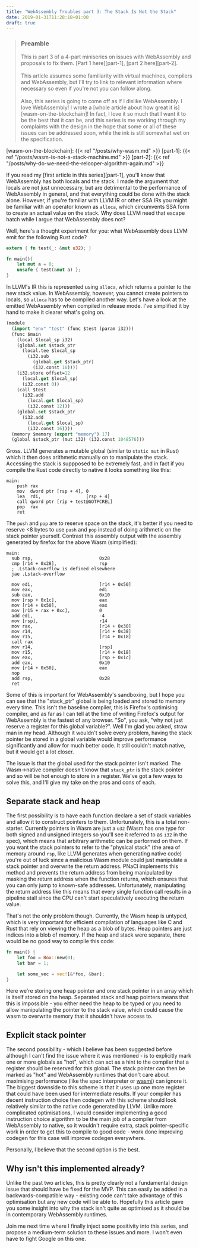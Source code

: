 ```yaml
---
title: "WebAssembly Troubles part 3: The Stack Is Not the Stack"
date: 2019-01-31T11:28:18+01:00
draft: true
---
```


> ### Preamble
> 
> This is part 3 of a 4-part miniseries on issues with WebAssembly and proposals to fix them. [Part 1 here][part-1], [part 2 here][part-2].
> <br/><br/>
> This article assumes some familiarity with virtual machines, compilers and WebAssembly, but I'll try to link to relevant information where necessary so even if you're not you can follow along.
> <br/><br/>
> Also, this series is going to come off as if I dislike WebAssembly. I love WebAssembly! I wrote a [whole article about how great it is][wasm-on-the-blockchain]! In fact, I love it so much that I want it to be the best that it can be, and this series is me working through my complaints with the design in the hope that some or all of these issues can be addressed soon, while the ink is still somewhat wet on the specification.

[wasm-on-the-blockchain]: {{< ref "/posts/why-wasm.md" >}}
[part-1]: {{< ref "/posts/wasm-is-not-a-stack-machine.md" >}}
[part-2]: {{< ref "/posts/why-do-we-need-the-relooper-algorithm-again.md" >}}

If you read my [first article in this series][part-1], you'll know that WebAssembly has both locals and the stack. I made the argument that locals are not just unnecessary, but are detrimental to the performance of WebAssembly in general, and that everything could be done with the stack alone. However, if you're familiar with LLVM IR or other SSA IRs you might be familiar with an operator known as `alloca`, which circumvents SSA form to create an actual value on the stack. Why does LLVM need that escape hatch while I argue that WebAssembly does not?

Well, here's a thought experiment for you: what WebAssembly does LLVM emit for the following Rust code?

```rust
extern { fn test(_: &mut u32); }

fn main(){
    let mut a = 0;
    unsafe { test(&mut a) };
}
```

In LLVM's IR this is represented using `alloca`, which returns a pointer to the new stack value. In WebAssembly, however, you cannot create pointers to locals, so `alloca` has to be compiled another way. Let's have a look at the emitted WebAssembly when compiled in release mode. I've simplified it by hand to make it clearer what's going on.

```lisp
(module
  (import "env" "test" (func $test (param i32)))
  (func $main
    (local $local_sp i32)
    (global.set $stack_ptr
      (local.tee $local_sp
        (i32.sub
          (global.get $stack_ptr)
          (i32.const 16))))
    (i32.store offset=12
      (local.get $local_sp)
      (i32.const 0))
    (call $test
      (i32.add
        (local.get $local_sp)
        (i32.const 12)))
    (global.set $stack_ptr
      (i32.add
        (local.get $local_sp)
        (i32.const 16))))
  (memory $memory (export "memory") 17)
  (global $stack_ptr (mut i32) (i32.const 1048576)))
```

Gross. LLVM generates a mutable global (similar to `static mut` in Rust) which it then does arithmetic manually on to manipulate the stack. Accessing the stack is suppposed to be extremely fast, and in fact if you compile the Rust code directly to native it looks something like this:

```gas
main:
    push rax
    mov  dword ptr [rsp + 4], 0
    lea  rdi,                 [rsp + 4]
    call qword ptr [rip + test@GOTPCREL]
    pop  rax
    ret
```

The `push` and `pop` are to reserve space on the stack, it's better if you need to reserve <8 bytes to use `push` and `pop` instead of doing arithmetic on the stack pointer yourself. Contrast this assembly output with the assembly generated by firefox for the above Wasm (simplified):

```gas
main:
  sub rsp,                         0x28
  cmp [r14 + 0x28],                rsp
  ; .Lstack-overflow is defined elsewhere
  jae .Lstack-overflow 

  mov edi,                         [r14 + 0x50]
  mov eax,                         edi
  sub eax,                         0x10
  mov [rsp + 0x1c],                eax
  mov [r14 + 0x50],                eax
  mov [r15 + rax + 0xc],           0
  add edi,                         -4
  mov [rsp],                       r14
  mov rax,                         [r14 + 0x30]
  mov r14,                         [r14 + 0x38]
  mov r15,                         [r14 + 0x18]
  call rax
  mov r14,                         [rsp]
  mov r15,                         [r14 + 0x18]
  mov eax,                         [rsp + 0x1c]
  add eax,                         0x10
  mov [r14 + 0x50],                eax
  nop
  add rsp,                         0x28
  ret
```

Some of this is important for WebAssembly's sandboxing, but I hope you can see that the "stack_ptr" global is being loaded and stored to memory every time. This isn't the baseline compiler, this is Firefox's optimising compiler, and as far as I can tell at the time of writing Firefox's output for WebAssembly is the fastest of any browser. "So", you ask, "why not just reserve a register for this global variable?". Well I'm glad you asked, straw man in my head. Although it wouldn't solve every problem, having the stack pointer be stored in a global variable would improve performance significantly and allow for much better code. It still couldn't match native, but it would get a lot closer.

The issue is that the global used for the stack pointer isn't marked. The Wasm->native compiler doesn't know that `stack_ptr` is the stack pointer and so will be hot enough to store in a register. We've got a few ways to solve this, and I'll give my take on the pros and cons of each.

## Separate stack and heap

The first possibility is to have each function declare a set of stack variables and allow it to construct pointers to them. Unfortunately, this is a total non-starter. Currently pointers in Wasm are just a `u32` (Wasm has one type for both signed and unsigned integers so you'll see it referred to as `i32` in the spec), which means that arbitrary arithmetic can be performed on them. If you want the stack pointers to refer to the "physical stack" (the area of memory around `rsp`, like LLVM generates when generating native code) you're out of luck since a malicious Wasm module could just manipulate a stack pointer and overwrite the return address. PNaCl implements this method and prevents the return address from being manipulated by masking the return address when the function returns, which ensures that you can only jump to known-safe addresses. Unfortunately, manipulating the return address like this means that every single function call results in a pipeline stall since the CPU can't start speculatively executing the return value.

That's not the only problem though. Currently, the Wasm heap is untyped, which is very important for efficient compilation of languages like C and Rust that rely on viewing the heap as a blob of bytes. Heap pointers are just indices into a blob of memory. If the heap and stack were separate, there would be no good way to compile this code:

```rust
fn main() {
    let foo = Box::new(0);
    let bar = 1;

    let some_vec = vec![&*foo, &bar];
}
```

Here we're storing one heap pointer and one stack pointer in an array which is itself stored on the heap. Separated stack and heap pointers means that this is impossible - you either need the heap to be typed or you need to allow manipulating the pointer to the stack value, which could cause the wasm to overwrite memory that it shouldn't have access to.

## Explicit stack pointer

The second possibility - which I believe has been suggested before although I can't find the issue where it was mentioned - is to explicitly mark one or more globals as "hot", which can act as a hint to the compiler that a register should be reserved for this global. The stack pointer can then be marked as "hot" and WebAssembly runtimes that don't care about maximising performance (like the spec interpreter or [wasmi][wasmi]) can ignore it. The biggest downside to this scheme is that it uses up one more register that could have been used for intermediate results. If your compiler has decent instruction choice then codegen with this scheme should look relatively similar to the native code generated by LLVM. Unlike more complicated optimisations, I would consider implementing a good instruction choice algorithm to be the main job of a compiler from WebAssembly to native, so it wouldn't require extra, stack pointer-specific work in order to get this to compile to good code - work done improving codegen for this case will improve codegen everywhere.

[wasmi]: https://github.com/paritytech/wasmi

Personally, I believe that the second option is the best.

## Why isn't this implemented already?

Unlike the past two articles, this is pretty clearly not a fundamental design issue that should have be fixed for the MVP. This can easily be added in a backwards-compatible way - existing code can't take advantage of this optimisation but any new code will be able to. Hopefully this article gave you some insight into why the stack isn't quite as optimised as it should be in contemporary WebAssembly runtimes.

Join me next time where I finally inject some positivity into this series, and propose a medium-term solution to these issues and more. I won't even have to fight Google on this one.

